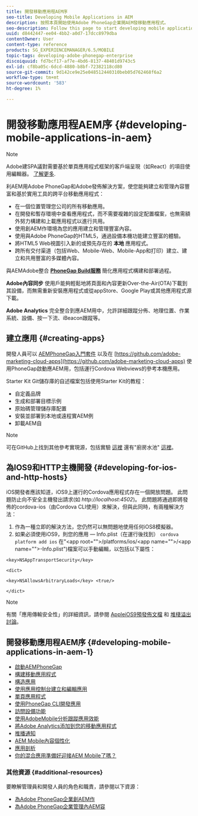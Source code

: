 ```yaml
---
title: 開發移動應用程AEM序
seo-title: Developing Mobile Applications in AEM
description: 按照本頁開始使用Adobe PhoneGap企業開AEM發移動應用程式。
seo-description: Follow this page to start developing mobile application in AEM using Adobe PhoneGap Enterprise.
uuid: d8442447-ee04-4bb2-a0d7-17dcc8979dba
contentOwner: User
content-type: reference
products: SG_EXPERIENCEMANAGER/6.5/MOBILE
topic-tags: developing-adobe-phonegap-enterprise
discoiquuid: fd7bcf17-af7e-4bd6-8137-48401d9743c5
exl-id: cf8ba05c-6dcd-4880-b8bf-72382118cd80
source-git-commit: 9d142ce9e25e048512440310beb05d762468f6a2
workflow-type: tm+mt
source-wordcount: '583'
ht-degree: 1%

---
```


# 開發移動應用程AEM序 {#developing-mobile-applications-in-aem}

>[!NOTE]
>
>Adobe建SPA議對需要基於單頁應用程式框架的客戶端呈現（如React）的項目使用編輯器。 [了解更多](/help/sites-developing/spa-overview.md).

利AEM用Adobe PhoneGap和Adobe發佈解決方案，使您能夠建立和管理內容豐富和基於實用工具的跨平台移動應用程式：

* 在一個位置管理您公司的所有移動應用。
* 在開發和暫存環境中查看應用程式，而不需要複雜的設定配置檔案，也無需額外努力構建和上載應用程式以進行共用。
* 使用創AEM作環境為您的應用建立和管理豐富內容。
* 使用與Adobe PhoneGap的HTML5，通過設備本機功能建立豐富的體驗。
* 將HTML5 Web視圖引入新的或預先存在的 **本地** 應用程式。
* 跨所有交付渠道（包括Web、Mobile-Web、Mobile-App和打印）建立、建立和共用豐富的多媒體內容。

與AEMAdobe整合 **[PhoneGap Build服務](https://build.phonegap.com/)** 簡化應用程式構建和部署過程。

**Adobe內容同步** 使用戶能夠輕鬆地將頁面和內容更新Over-the-Air(OTA)下載到其設備，而無需重新安裝應用程式或從appStore、Google Play或其他應用程式源下載。

**Adobe Analytics** 完全整合到應AEM用中，允許詳細跟蹤分佈、地理位置、作業系統、設備、按一下流、iBeacon跟蹤等。

## 建立應用 {#creating-apps}

開發人員可以 [AEMPhoneGap入門套件](https://github.com/Adobe-Marketing-Cloud/aem-phonegap-starter-kit) 以及在 [https://github.com/adobe-marketing-cloud-apps](https://github.com/adobe-marketing-cloud-apps) 使用PhoneGap啟動應AEM用，包括運行Cordova Webviews的參考本機應用。

Starter Kit Git儲存庫的自述檔案包括使用Starter Kit的教程：

* 自定義品牌
* 生成和部署目標示例
* 原始碼管理儲存庫配置
* 安裝並部署到本地或遠程實AEM例
* 卸載AEM自

>[!NOTE]
>
>可在GitHub上找到其他參考實現源，包括實驗 [這裡](https://github.com/adobe-marketing-cloud-apps) 還有&quot;廚房水池&quot; [這裡](https://github.com/blefebvre/aem-phonegap-kitchen-sink)。

## 為IOS9和HTTP主機開發 {#developing-for-ios-and-http-hosts}

iOS開發者應該知道，iOS9上運行的Cordova應用程式存在一個開放問題。 此問題防止向不安全主機發出請求(如 *http://localhost:4502*)。 此問題將通過即將發佈的cordova-ios（由Cordova CLI使用）來解決，但與此同時，有兩種解決方法：

1. 作為一種立即的解決方法，您仍然可以無問題地使用任何iOS8模擬器。
1. 如果必須使用iOS9，則您的應用 — Info.plist（在運行後找到） `cordova platform add ios` 在&quot;&lt;app root=&quot;&quot;>/platforms/ios/&lt;app name=&quot;&quot;>/&lt;app name=&quot;&quot;>-Info.plist&quot;)檔案可以手動編輯，以包括以下屬性：

```
<key>NSAppTransportSecurity</key>

<dict>

<key>NSAllowsArbitraryLoads</key> <true/>

</dict>
```

>[!NOTE]
>
>有關「應用傳輸安全性」的詳細資訊，請參閱 [AppleiOS9預發佈文檔](https://developer.apple.com/library/prerelease/ios/releasenotes/General/WhatsNewIniOS/Articles/iOS9.html#//apple_ref/doc/uid/TP40016198-SW14) 和 [堆棧溢出討論](https://stackoverflow.com/questions/30751053/ios9-ats-what-about-html5-based-apps/)。

## 開發移動應用程AEM序 {#developing-mobile-applications-in-aem-1}

* [啟動AEMPhoneGap](/help/mobile/starting-aem-phonegap-app.md)
* [構建移動應用程式](/help/mobile/building-app-mobile-phonegap.md)
* [構造應用](/help/mobile/phonegap-structure-an-app.md)
* [使用應用控制台建立和編輯應用](/help/mobile/phonegap-apps-console.md)
* [單頁應用程式](/help/mobile/phonegap-single-page-applications.md)
* [使用PhoneGap CLI開發應用](/help/mobile/phonegap-apps-pg-cli.md)
* [訪問設備功能](/help/mobile/phonegap-access-device-features.md)
* [使用AdobeMobile分析跟蹤應用效能](/help/mobile/phonegap-intro-to-app-analytics.md)
* [將Adobe Analytics添加到您的移動應用程式](/help/mobile/phonegap-add-analytics-to-apps.md)
* [推播通知](/help/mobile/phonegap-push-notifications.md)
* [AEM Mobile內容個性化](/help/mobile/phonegap-aem-mobile-content-personalization.md)
* [應用剖析](/help/mobile/phonegap-apps-arch.md)
* [你的混合應用準備好迎接AEM Mobile了嗎？](/help/mobile/phonegap-adding-content-to-imported-app.md)

### 其他資源 {#additional-resources}

要瞭解管理員和開發人員的角色和職責，請參閱以下資源：

* [為Adobe PhoneGap企業創AEM作](/help/mobile/phonegap.md)
* [為Adobe PhoneGap企業管理內AEM容](/help/mobile/administer-phonegap.md)
